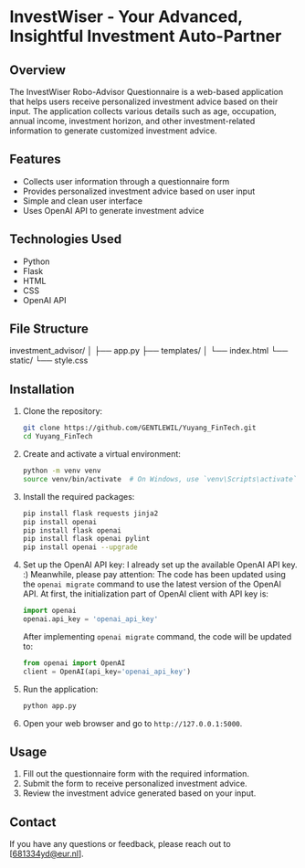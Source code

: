 # InvestWiser - Your Advanced, Insightful Investment Auto-Partner

## Overview
The InvestWiser Robo-Advisor Questionnaire is a web-based application that helps users receive personalized investment advice based on their input. The application collects various details such as age, occupation, annual income, investment horizon, and other investment-related information to generate customized investment advice.

## Features
- Collects user information through a questionnaire form
- Provides personalized investment advice based on user input
- Simple and clean user interface
- Uses OpenAI API to generate investment advice

## Technologies Used
- Python
- Flask
- HTML
- CSS
- OpenAI API

## File Structure
investment_advisor/
│
├── app.py
├── templates/
│   └── index.html
└── static/
    └── style.css

## Installation

1. Clone the repository:
    ```bash
    git clone https://github.com/GENTLEWIL/Yuyang_FinTech.git
    cd Yuyang_FinTech
    ```

2. Create and activate a virtual environment:
    ```bash
    python -m venv venv
    source venv/bin/activate  # On Windows, use `venv\Scripts\activate`
    ```

3. Install the required packages:
    ```bash
    pip install flask requests jinja2
    pip install openai
    pip install flask openai
    pip install flask openai pylint
    pip install openai --upgrade
    ```

4. Set up the OpenAI API key:
    I already set up the available OpenAI API key. :)
    Meanwhile, please pay attention: The code has been updated using the `openai migrate` command to use the latest version of the OpenAI API.
    At first, the initialization part of OpenAI client with API key is:
    ```python
    import openai
    openai.api_key = 'openai_api_key'
    ```
    After implementing `openai migrate` command, the code will be updated to:
    ```python
    from openai import OpenAI
    client = OpenAI(api_key='openai_api_key')
    ```

6. Run the application:
    ```bash
    python app.py
    ```

7. Open your web browser and go to `http://127.0.0.1:5000`.

## Usage
1. Fill out the questionnaire form with the required information.
2. Submit the form to receive personalized investment advice.
3. Review the investment advice generated based on your input.

## Contact
If you have any questions or feedback, please reach out to [681334yd@eur.nl].

